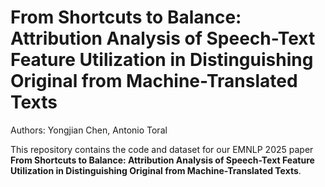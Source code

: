 # From Shortcuts to Balance: Attribution Analysis of Speech-Text Feature Utilization in Distinguishing Original from Machine-Translated Texts
Authors: Yongjian Chen, Antonio Toral

This repository contains the code and dataset for our EMNLP 2025 paper **From Shortcuts to Balance: Attribution Analysis of Speech-Text Feature Utilization in Distinguishing Original from Machine-Translated Texts**.
